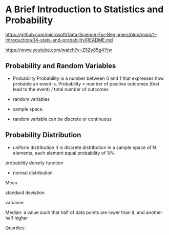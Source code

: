 # A Brief Introduction to Statistics and Probability
https://github.com/microsoft/Data-Science-For-Beginners/blob/main/1-Introduction/04-stats-and-probability/README.md

https://www.youtube.com/watch?v=Z5Zy85g4Yjw

## Probability and Random Variables
- Probability
Probability is a number between 0 and 1 that expresses how probable an event is. 
Probability =  number of positive outcomes (that lead to the event) / total number of outcomes

- random variables

- sample space.

- random variable can be discrete or continuous 

## Probability Distribution
- uniform distribution
It is discrete distribution 
in a sample space of N elements, each element equal probability of 1/N.


probability density function

- normal distribution

Mean

standard deviation

variance

Median: a value such that half of data points are lower than it, and another half higher


Quartiles: 

